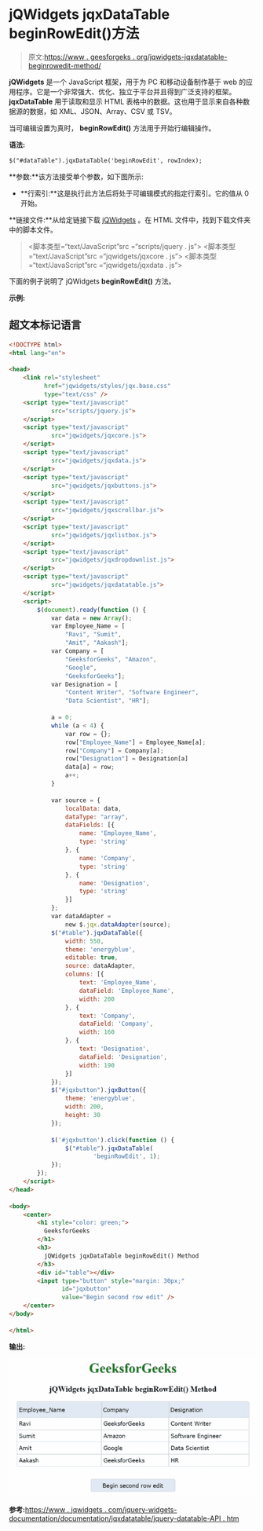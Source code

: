 # jQWidgets jqxDataTable beginRowEdit()方法

> 原文:[https://www . geesforgeks . org/jqwidgets-jqxdatatable-beginrowedit-method/](https://www.geeksforgeeks.org/jqwidgets-jqxdatatable-beginrowedit-method/)

**jQWidgets** 是一个 JavaScript 框架，用于为 PC 和移动设备制作基于 web 的应用程序。它是一个非常强大、优化、独立于平台并且得到广泛支持的框架。 **jqxDataTable** 用于读取和显示 HTML 表格中的数据。这也用于显示来自各种数据源的数据，如 XML、JSON、Array、CSV 或 TSV。

当可编辑设置为真时， **beginRowEdit()** 方法用于开始行编辑操作。

**语法:**

```html
$("#dataTable").jqxDataTable('beginRowEdit', rowIndex);
```

**参数:**该方法接受单个参数，如下图所示:

*   **行索引:**这是执行此方法后将处于可编辑模式的指定行索引。它的值从 0 开始。

**链接文件:**从给定链接下载 [jQWidgets](https://www.jqwidgets.com/download/) 。在 HTML 文件中，找到下载文件夹中的脚本文件。

> <link rel="”stylesheet”" href="”jqwidgets/styles/jqx.base.css”" type="”text/css”">
> <脚本类型=“text/JavaScript”src =“scripts/jquery . js”></script>
> <脚本类型=“text/JavaScript”src =“jqwidgets/jqxcore . js”></script>
> <脚本类型=“text/JavaScript”src =“jqwidgets/jqxdata . js”>

下面的例子说明了 jQWidgets **beginRowEdit()** 方法。

**示例:**

## 超文本标记语言

```html
<!DOCTYPE html>
<html lang="en">

<head>
    <link rel="stylesheet" 
          href="jqwidgets/styles/jqx.base.css"
          type="text/css" />
    <script type="text/javascript" 
            src="scripts/jquery.js">
    </script>
    <script type="text/javascript" 
            src="jqwidgets/jqxcore.js">
    </script>
    <script type="text/javascript" 
            src="jqwidgets/jqxdata.js">
    </script>
    <script type="text/javascript" 
            src="jqwidgets/jqxbuttons.js">
    </script>
    <script type="text/javascript" 
            src="jqwidgets/jqxscrollbar.js">
    </script>
    <script type="text/javascript" 
            src="jqwidgets/jqxlistbox.js">
    </script>
    <script type="text/javascript" 
            src="jqwidgets/jqxdropdownlist.js">
    </script>
    <script type="text/javascript" 
            src="jqwidgets/jqxdatatable.js">
    </script>
    <script>
        $(document).ready(function () {
            var data = new Array();
            var Employee_Name = [
                "Ravi", "Sumit",
                "Amit", "Aakash"];
            var Company = [
                "GeeksforGeeks", "Amazon", 
                "Google",
                "GeeksforGeeks"];
            var Designation = [
                "Content Writer", "Software Engineer",
                "Data Scientist", "HR"];

            a = 0;
            while (a < 4) {
                var row = {};
                row["Employee_Name"] = Employee_Name[a];
                row["Company"] = Company[a];
                row["Designation"] = Designation[a]
                data[a] = row;
                a++;
            }

            var source = {
                localData: data,
                dataType: "array",
                dataFields: [{
                    name: 'Employee_Name',
                    type: 'string'
                }, {
                    name: 'Company',
                    type: 'string'
                }, {
                    name: 'Designation',
                    type: 'string'
                }]
            };
            var dataAdapter = 
                new $.jqx.dataAdapter(source);
            $("#table").jqxDataTable({
                width: 550,
                theme: 'energyblue',
                editable: true,
                source: dataAdapter,
                columns: [{
                    text: 'Employee_Name',
                    dataField: 'Employee_Name',
                    width: 200
                }, {
                    text: 'Company',
                    dataField: 'Company',
                    width: 160
                }, {
                    text: 'Designation',
                    dataField: 'Designation',
                    width: 190
                }]
            });
            $("#jqxbutton").jqxButton({
                theme: 'energyblue',
                width: 200,
                height: 30
            });

            $('#jqxbutton').click(function () {
                $("#table").jqxDataTable(
                        'beginRowEdit', 1);
            });
        });
    </script>
</head>

<body>
    <center>
        <h1 style="color: green;">
          GeeksforGeeks 
        </h1>
        <h3> 
          jQWidgets jqxDataTable beginRowEdit() Method 
        </h3>
        <div id="table"></div>
        <input type="button" style="margin: 30px;" 
               id="jqxbutton" 
               value="Begin second row edit" />
    </center>
</body>

</html>
```

**输出:**

![](img/2d82e5a19585cd8afe931e7456af9178.png)

**参考:**[https://www . jqwidgets . com/jquery-widgets-documentation/documentation/jqxdatatable/jquery-datatable-API . htm](https://www.jqwidgets.com/jquery-widgets-documentation/documentation/jqxdatatable/jquery-datatable-api.htm)